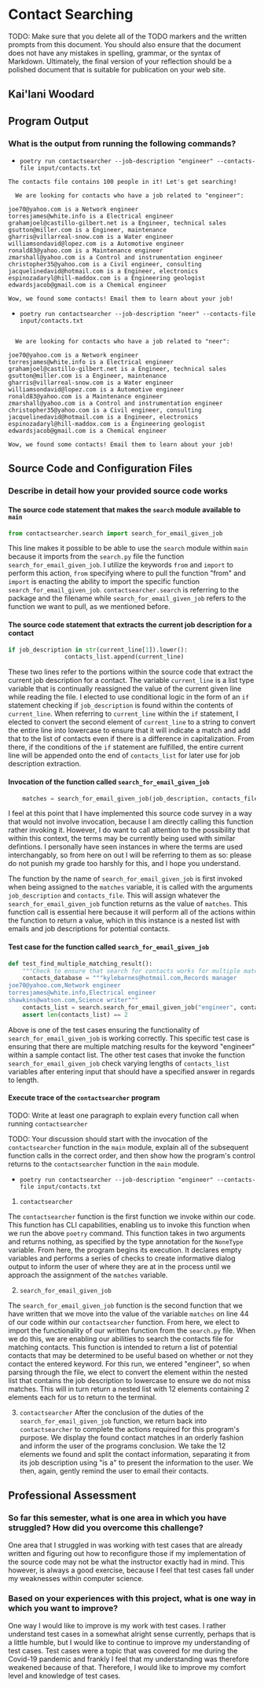 # Contact Searching

TODO: Make sure that you delete all of the TODO markers and the written prompts
from this document. You should also ensure that the document does not have any
mistakes in spelling, grammar, or the syntax of Markdown. Ultimately, the final
version of your reflection should be a polished document that is suitable for
publication on your web site.

## Kai'lani Woodard

## Program Output

### What is the output from running the following commands?

- `poetry run contactsearcher --job-description "engineer" --contacts-file input/contacts.txt`

```Output
The contacts file contains 100 people in it! Let's get searching!

  We are looking for contacts who have a job related to "engineer":

joe70@yahoo.com is a Network engineer
torresjames@white.info is a Electrical engineer
grahamjoel@castillo-gilbert.net is a Engineer, technical sales
gsutton@miller.com is a Engineer, maintenance
gharris@villarreal-snow.com is a Water engineer
williamsondavid@lopez.com is a Automotive engineer
ronald83@yahoo.com is a Maintenance engineer
zmarshall@yahoo.com is a Control and instrumentation engineer
christopher35@yahoo.com is a Civil engineer, consulting
jacquelinedavid@hotmail.com is a Engineer, electronics
espinozadaryl@hill-maddox.com is a Engineering geologist
edwardsjacob@gmail.com is a Chemical engineer

Wow, we found some contacts! Email them to learn about your job!
```

- `poetry run contactsearcher --job-description "neer" --contacts-file input/contacts.txt`

```Output

  We are looking for contacts who have a job related to "neer":

joe70@yahoo.com is a Network engineer
torresjames@white.info is a Electrical engineer
grahamjoel@castillo-gilbert.net is a Engineer, technical sales
gsutton@miller.com is a Engineer, maintenance
gharris@villarreal-snow.com is a Water engineer
williamsondavid@lopez.com is a Automotive engineer
ronald83@yahoo.com is a Maintenance engineer
zmarshall@yahoo.com is a Control and instrumentation engineer
christopher35@yahoo.com is a Civil engineer, consulting
jacquelinedavid@hotmail.com is a Engineer, electronics
espinozadaryl@hill-maddox.com is a Engineering geologist
edwardsjacob@gmail.com is a Chemical engineer

Wow, we found some contacts! Email them to learn about your job!
```

## Source Code and Configuration Files

### Describe in detail how your provided source code works

#### The source code statement that makes the `search` module available to `main`

```Python
from contactsearcher.search import search_for_email_given_job
```

This line makes it possible to be able to use the `search` module within 
`main` because it imports from the `search.py` file the function 
`search_for_email_given_job`. I utilize the keywords `from` and `import` 
to perform this action, `from` specifying where to pull the function 
"from" and `import` is enacting the ability to import the specific 
function `search_for_email_given_job`. `contactsearcher.search` is 
referring to the package and the filename while `search_for_email_given_job` 
refers to the function we want to pull, as we mentioned before.

#### The source code statement that extracts the current job description for a contact

```Python
if job_description in str(current_line[1]).lower():
                contacts_list.append(current_line)
```

These two lines refer to the portions within the source code that 
extract the current job description for a contact. The variable 
`current_line` is a list type variable that is continually reassigned 
the value of the current given line while reading the file. I elected 
to use conditional logic in the form of an `if` statement checking 
if `job_description` is found within the contents of `current_line`.
When referring to `current_line` within the `if` statement, I elected 
to convert the second element of `current_line` to a string to convert 
the entire line into lowercase to ensure that it will indicate a match 
and add that to the list of contacts even if there is a difference in 
capitalization. From there, if the conditions of the `if` statement are 
fulfilled, the entire current line will be appended onto the end of 
`contacts_list` for later use for job description extraction.

#### Invocation of the function called `search_for_email_given_job`

```Python
    matches = search_for_email_given_job(job_description, contacts_file)
```

I feel at this point that I have implemented this source code survey in 
a way that would not involve invocation, because I am directly calling 
this function rather invoking it. However, I do want to call attention 
to the possibility that within this context, the terms may be currently 
being used with similar defintions. I personally have seen instances in 
where the terms are used interchangably, so from here on out I will be 
referring to them as so: please do not punish my grade too harshly for 
this, and I hope you understand.

The function by the name of `search_for_email_given_job` is first invoked 
when being assigned to the `matches` variable, it is called with the 
arguments `job_description` and `contacts_file`. This will assign whatever 
the `search_for_email_given_job` function returns as the value of `matches`. 
This function call is essential here because it will perform all of the actions 
within the function to return a value, which in this instance is a nested list 
with emails and job descriptions for potential contacts.

#### Test case for the function called `search_for_email_given_job`

```Python
def test_find_multiple_matching_result():
    """Check to ensure that search for contacts works for multiple matches."""
    contacts_database = """kylebarnes@hotmail.com,Records manager
joe70@yahoo.com,Network engineer
torresjames@white.info,Electrical engineer
shawkins@watson.com,Science writer"""
    contacts_list = search.search_for_email_given_job("engineer", contacts_database)
    assert len(contacts_list) == 2
```

Above is one of the test cases ensuring the functionality of `search_for_email_given_job` 
is working correctly. This specific test case is ensuring that there are multiple 
matching results for the keyword "engineer" within a sample contact list. The other test 
cases that invoke the function `search_for_email_given_job` check varying lengths of 
`contacts_list` variables after entering input that should have a specified answer in 
regards to length.

#### Execute trace of the `contactsearcher` program

TODO: Write at least one paragraph to explain every function call when running `contactsearcher`

TODO: Your discussion should start with the invocation of the `contactsearcher`
function in the `main` module, explain all of the subsequent function calls in
the correct order, and then show how the program's control returns to the
`contactsearcher` function in the `main` module.

- `poetry run contactsearcher --job-description "engineer" --contacts-file input/contacts.txt`


1. `contactsearcher`

The `contactsearcher` function is the first function we invoke within our code. This function 
has CLI capabilities, enabling us to invoke this function when we run the above `poetry` command. 
This function takes in two arguments and returns nothing, as specified by the type annotation for 
the `NoneType` variable. From here, the program begins its execution. It declares empty variables 
and performs a series of checks to create informative dialog output to inform the user of where 
they are at in the process until we approach the assignment of the `matches` variable.

2. `search_for_email_given_job`

The `search_for_email_given_job` function is the second function that we have written that we move 
into the value of the variable `matches` on line 44 of our code within our `contactsearcher` 
function. From here, we elect to import the functionality of our written function from the `search.py` file. 
When we do this, we are enabling our abilities to search the contacts file for matching contacts. 
This function is intended to return a list of potential contacts that may be determined to be useful based on whether or not 
they contact the entered keyword. For this run, we entered "engineer", so when parsing through the 
file, we elect to convert the element within the nested list that contains the job description to 
lowercase to ensure we do not miss matches. This will in turn return a nested list with 12 elements 
containing 2 elements each for us to return to the terminal.

3. `contactsearcher`
After the conclusion of the duties of the `search_for_email_given_job` function, we return back 
into `contactsearcher` to complete the actions required for this program's purpose. We display 
the found contact matches in an orderly fashion and inform the user of the programs conclusion. 
We take the 12 elements we found and split the contact information, separating it from its job 
description using "is a" to present the information to the user. We then, again, gently remind 
the user to email their contacts.

## Professional Assessment

### So far this semester, what is one area in which you have struggled? How did you overcome this challenge?

One area that I struggled in was working with test cases that are already written and 
figuring out how to reconfigure those if my implementation of the source code may not be 
what the instructor exactly had in mind. This however, is always a good exercise, because 
I feel that test cases fall under my weaknesses within computer science.

### Based on your experiences with this project, what is one way in which you want to improve?

One way I would like to improve is my work with test cases. I rather understand test cases in 
a somewhat alright sense currently, perhaps that is a little humble, but I would like to continue 
to improve my understanding of test cases. Test cases were a topic that was covered for me during 
the Covid-19 pandemic and frankly I feel that my understanding was therefore weakened because of that. Therefore, I would like to improve my comfort level and knowledge of test cases.
